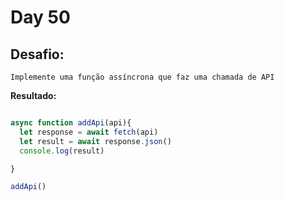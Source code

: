 # Day 50

## Desafio:

	Implemente uma função assíncrona que faz uma chamada de API

**Resultado:**

```javascript

async function addApi(api){
  let response = await fetch(api)
  let result = await response.json()
  console.log(result)

}

addApi()
